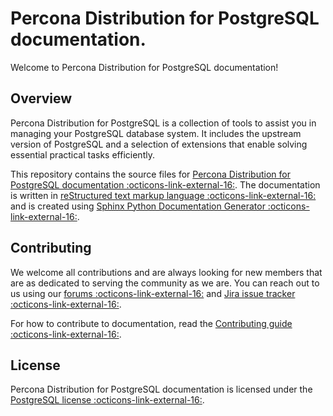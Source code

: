 # Percona Distribution for PostgreSQL documentation.

Welcome to Percona Distribution for PostgreSQL documentation!

## Overview

Percona Distribution for PostgreSQL is a collection of tools to assist you in managing your PostgreSQL database system. It includes the upstream version of PostgreSQL and a selection of extensions that enable solving essential practical tasks efficiently.
 
This repository contains the source files for [Percona Distribution for PostgreSQL documentation :octicons-link-external-16:](https://www.percona.com/doc/postgresql/13/index.html). The documentation is written in [reStructured text markup language :octicons-link-external-16:](https://docutils.sourceforge.io/rst.html) and is created using [Sphinx Python Documentation Generator :octicons-link-external-16:](https://www.sphinx-doc.org/en/master/). 

## Contributing

We welcome all contributions and are always looking for new members that are as dedicated to serving the community as we are. You can reach out to us using our [forums :octicons-link-external-16:](https://forums.percona.com/c/postgresql/25) and [Jira issue tracker :octicons-link-external-16:](https://jira.percona.com/projects/DISTPG/issues/DISTPG-16?filter=allopenissues). 

For how to contribute to documentation, read the [Contributing guide :octicons-link-external-16:](https://github.com/percona/postgresql-docs/blob/16/CONTRIBUTING.md).

## License

Percona Distribution for PostgreSQL documentation is licensed under the [PostgreSQL license :octicons-link-external-16:](https://opensource.org/licenses/postgresql).